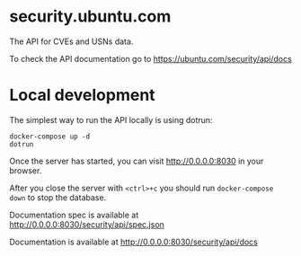 # security.ubuntu.com
The API for CVEs and USNs data.

To check the API documentation go to https://ubuntu.com/security/api/docs

# Local development
The simplest way to run the API locally is using dotrun:

```
docker-compose up -d
dotrun
```

Once the server has started, you can visit http://0.0.0.0:8030 in your browser.

After you close the server with `<ctrl>+c` you should run `docker-compose down` to stop the database.

Documentation spec is available at http://0.0.0.0:8030/security/api/spec.json

Documentation is available at http://0.0.0.0:8030/security/api/docs
